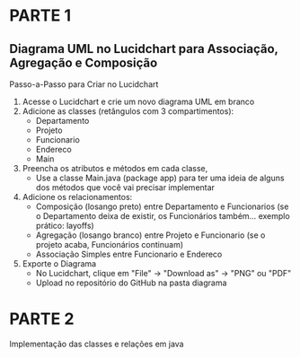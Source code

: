 # PARTE 1
## Diagrama UML no Lucidchart para Associação, Agregação e Composição
Passo-a-Passo para Criar no Lucidchart
1. Acesse o Lucidchart e crie um novo diagrama UML em branco
2. Adicione as classes (retângulos com 3 compartimentos):
    * Departamento
    * Projeto
    * Funcionario
    * Endereco
    * Main
3. Preencha os atributos e métodos em cada classe,
    * Use a classe Main.java (package app) para ter uma ideia de alguns dos métodos que você vai precisar implementar
5. Adicione os relacionamentos:
    * Composição (losango preto) entre Departamento e Funcionarios (se o Departamento deixa de existir, os Funcionários também… exemplo prático: layoffs)
    * Agregação (losango branco) entre Projeto e Funcionario (se o projeto acaba, Funcionários continuam)
    * Associação Simples entre Funcionario e Endereco
6. Exporte o Diagrama
    * No Lucidchart, clique em "File" → "Download as" → "PNG" ou "PDF"
    * Upload no repositório do GitHub na pasta diagrama

# PARTE 2
Implementação das classes e relações em java

